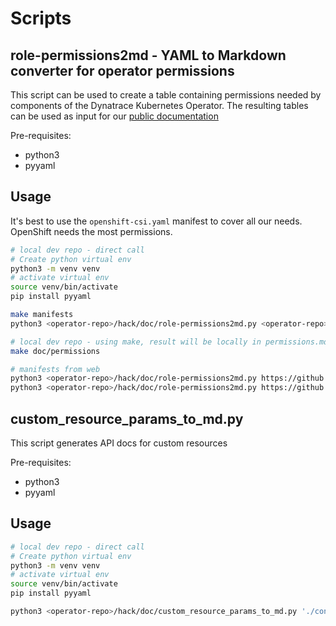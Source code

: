 # Scripts

## role-permissions2md - YAML to Markdown converter for operator permissions

This script can be used to create a table containing permissions needed by components of the Dynatrace Kubernetes Operator. The resulting tables can be used as input for our [public documentation](https://www.dynatrace.com/support/help/setup-and-configuration/setup-on-container-platforms/kubernetes/get-started-with-kubernetes-monitoring/dt-component-permissions#dto)

Pre-requisites:

- python3
- pyyaml

## Usage

It's best to use the `openshift-csi.yaml` manifest to cover all our needs. OpenShift needs the most permissions.

```sh
# local dev repo - direct call
# Create python virtual env
python3 -m venv venv
# activate virtual env
source venv/bin/activate
pip install pyyaml

make manifests
python3 <operator-repo>/hack/doc/role-permissions2md.py <operator-repo>/config/deploy/openshift/openshift-csi.yaml

# local dev repo - using make, result will be locally in permissions.md
make doc/permissions

# manifests from web
python3 <operator-repo>/hack/doc/role-permissions2md.py https://github.com/rkitindi-kr/dynatrace-operator/releases/download/v0.12.0/openshift.yaml
python3 <operator-repo>/hack/doc/role-permissions2md.py https://github.com/rkitindi-kr/dynatrace-operator/releases/download/v0.12.0/openshift-csi.yaml
```

## custom_resource_params_to_md.py

This script generates API docs for custom resources

Pre-requisites:

- python3
- pyyaml

## Usage

```bash
# local dev repo - direct call
# Create python virtual env
python3 -m venv venv
# activate virtual env
source venv/bin/activate
pip install pyyaml

python3 <operator-repo>/hack/doc/custom_resource_params_to_md.py './config/crd/bases/dynatrace.com_dynakubes.yaml'
```
